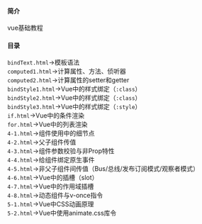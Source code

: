 #### 简介
vue基础教程
#### 目录
`bindText.html`->模板语法<br>
`computed1.html`->计算属性、方法、侦听器<br>
`computed2.html`->计算属性的setter和getter<br>
`bindStyle1.html`->Vue中的样式绑定（`:class`）<br>
`bindStyle2.html`->Vue中的样式绑定（`:class`）<br>
`bindStyle3.html`->Vue中的样式绑定（`:style`）<br>
`if.html`->Vue中的条件渲染<br>
`for.html`->Vue中的列表渲染<br>
`4-1.html`->组件使用中的细节点<br>
`4-2.html`->父子组件传值<br>
`4-3.html`->组件参数校验与非Prop特性<br>
`4-4.html`->给组件绑定原生事件<br>
`4-5.html`->非父子组件间传值（Bus/总线/发布订阅模式/观察者模式）<br>
`4-6.html`->Vue中的插槽（slot）<br>
`4-7.html`->Vue中的作用域插槽<br>
`4-8.html`->动态组件与v-once指令<br>
`5-1.html`->Vue中CSS动画原理<br>
`5-2.html`->Vue中使用animate.css库令<br>
